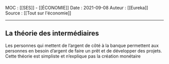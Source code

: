 MOC : [[SES]] - [[ÉCONOMIE]]
Date : 2021-09-08
Auteur : [[Eureka]]
Source : [[Tout sur l'économie]]
***

## La théorie des intermédiaires
Les personnes qui mettent de l’argent de côté à la banque permettent aux personnes en besoin d’argent de faire un prêt et de développer des projets. Cette théorie est simpliste et n’explique pas la création monétaire